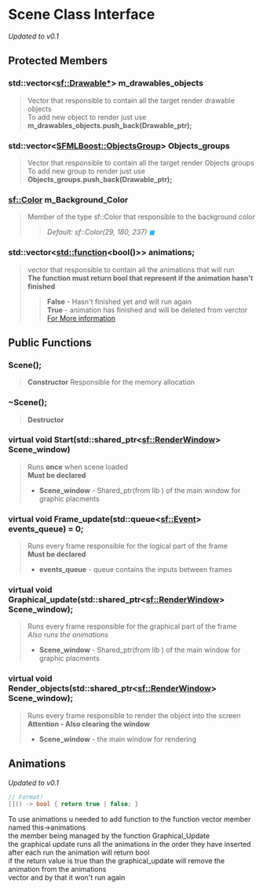# Scene Class Interface
*Updated to v0.1*
## Protected Members

### std::vector\<<sf::Drawable*>\> m_drawables_objects

> Vector that responsible to contain all the target render drawable objects <br/>
> To add new object to render just use **m_drawables_objects.push_back(Drawable_ptr);**


### std::vector\<<SFMLBoost::ObjectsGroup>\> Objects_groups
> Vector that responsible to contain all the target render Objects groups <br/>
> To add new group to render just use **Objects_groups.push_back(Drawable_ptr);**


### <sf::Color> m_Background_Color
> Member of the type sf::Color that responsible to the background color
>> *Default: sf::Color(29, 180, 237) <span style="color:rgb(29, 180, 237)">&#9724;</span>*

### std::vector\<<std::function>\<bool()\>\> animations;
> vector that responsible to contain all the animations that will run <br/>
> **The function must return bool that represent if the animation hasn't finished**
>> **False** - Hasn't finished yet and will run again <br/>
>> **True** - animation has finished and will be deleted from verctor  
> [For More information](#Animations)


## Public Functions

### Scene(); 
> **Constructor** Responsible for the memory allocation

### ~Scene();
> **Destructor**

### virtual void Start(std::shared_ptr\<<sf::RenderWindow>\> Scene_window)
>  Runs **once** when scene loaded <br/>
> **Must be declared**
> * **Scene_window** - Shared_ptr(from lib <memory>) of the main window for graphic placments

### virtual void Frame_update(std::queue\<<sf::Event>\> events_queue) = 0;
> Runs every frame responsible for the logical part of the frame <br/>
> **Must be declared**
> * **events_queue** - queue contains the inputs between frames

### virtual void Graphical_update(std::shared_ptr\<<sf::RenderWindow>\> Scene_window);
> Runs every frame responsible for the graphical part of the frame <br/>
> *Also runs the animations*
> * **Scene_window** - Shared_ptr(from lib <memory>) of the main window for graphic placments
### virtual void Render_objects(std::shared_ptr\<<sf::RenderWindow>\> Scene_window);
>  Runs every frame responsible to render the object into the screen <br/>
> **Attention - Also clearing the window** <br/>
> * **Scene_window** - the main window for rendering

## Animations
*Updated to v0.1*<br/>
```c++
// Format!
[]() -> bool { return true | false; }

```

To use animations u needed to add function to the function vector member named this->animations<br/>
the member being managed by the function Graphical_Update<br/>
the graphical update runs all the animations in the order they have inserted<br/>
after each run the animation will return bool<br/>
if the return value is true than the graphical_update will remove the animation from the animations<br/>
 vector and by that it won't run again
